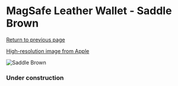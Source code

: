 # MagSafe Leather Wallet - Saddle Brown

[Return to previous page](/wallet)

[High-resolution image from Apple](https://store.storeimages.cdn-apple.com/8756/as-images.apple.com/is/MHLT3?wid=4500&hei=4500&fmt=png)

<div style="width: 384px"><img src="/everyphone/MHLT3.png" alt="Saddle Brown"></div>

### Under construction
